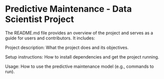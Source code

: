 # Predictive Maintenance - Data Scientist Project
The README.md file provides an overview of the project and serves as a guide for users and contributors. It includes:

Project description: What the project does and its objectives.

Setup instructions: How to install dependencies and get the project running.

Usage: How to use the predictive maintenance model (e.g., commands to run).

